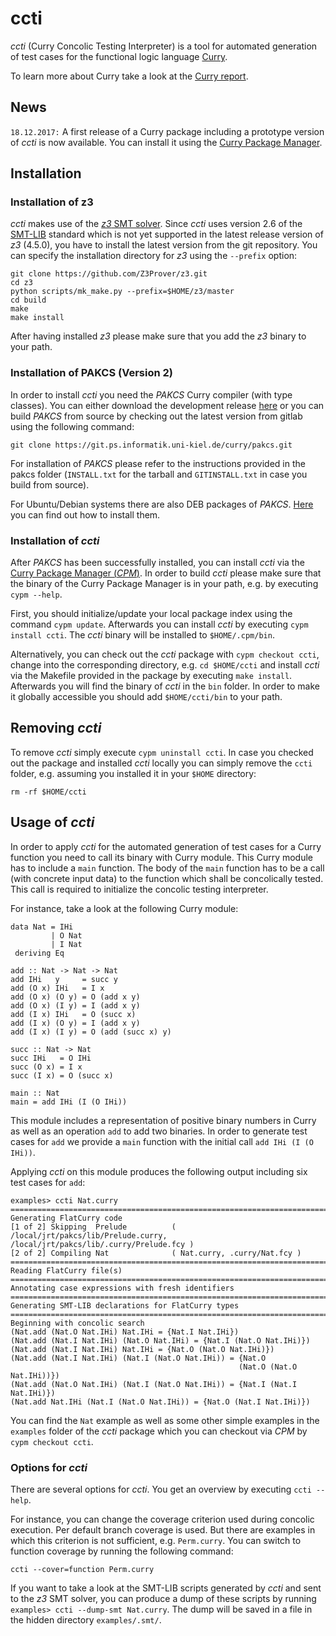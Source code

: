 ccti
====

*ccti* (Curry Concolic Testing Interpreter) is a tool for automated generation
of test cases for the functional logic language
[Curry](http://www-ps.informatik.uni-kiel.de/currywiki/).

To learn more about Curry take a look at the
[Curry report](http://www-ps.informatik.uni-kiel.de/currywiki/_media/documentation/report.pdf).

## News

`18.12.2017:` A first release of a Curry package including a prototype version
of *ccti* is now available. You can install it using the
[Curry Package Manager](http://www-ps.informatik.uni-kiel.de/currywiki/tools/cpm).

## Installation

### Installation of z3

*ccti* makes use of the [*z3* SMT solver](https://github.com/Z3Prover/z3).
Since *ccti* uses version 2.6 of the
[SMT-LIB](http://smtlib.cs.uiowa.edu/index.shtml) standard which is not yet
supported in the latest release version of *z3* (4.5.0), you have to install
the latest version from the git repository.
You can specify the installation directory for *z3* using the `--prefix` option:

~~~
git clone https://github.com/Z3Prover/z3.git
cd z3
python scripts/mk_make.py --prefix=$HOME/z3/master
cd build
make
make install
~~~

After having installed *z3* please make sure that you add the *z3* binary to
your path.

### Installation of PAKCS (Version 2)

In order to install *ccti* you need the *PAKCS* Curry compiler (with type classes).
You can either download the development release
[here](https://www.informatik.uni-kiel.de/~pakcs/download.html) or you can build
*PAKCS* from source by checking out the latest version from gitlab using the
following command:

`git clone https://git.ps.informatik.uni-kiel.de/curry/pakcs.git`

For installation of *PAKCS* please refer to the instructions provided in the
pakcs folder (`INSTALL.txt` for the tarball and `GITINSTALL.txt` in case you
build from source).

For Ubuntu/Debian systems there are also DEB packages of *PAKCS*.
[Here](https://packages.ps.informatik.uni-kiel.de/curry/index.html) you can
find out how to install them.

### Installation of *ccti*

After *PAKCS* has been successfully installed, you can install *ccti* via the
[Curry Package Manager (*CPM*)](http://www-ps.informatik.uni-kiel.de/currywiki/tools/cpm).
In order to build *ccti* please make sure that the binary of the Curry Package
Manager is in your path, e.g. by executing `cypm --help`.

First, you should initialize/update your local package index using the command
`cypm update`.
Afterwards you can install *ccti* by executing `cypm install ccti`.
The *ccti* binary will be installed to `$HOME/.cpm/bin`.

Alternatively, you can check out the *ccti* package with `cypm checkout ccti`,
change into the corresponding directory, e.g. `cd $HOME/ccti` and install
*ccti* via the Makefile provided in the package by executing `make install`.
Afterwards you will find the binary of *ccti* in the `bin` folder.
In order to make it globally accessible you should add `$HOME/ccti/bin` to your
path.

## Removing *ccti*

To remove *ccti* simply execute `cypm uninstall ccti`.
In case you checked out the package and installed  *ccti* locally you can
simply remove the `ccti` folder, e.g. assuming you installed
it in your `$HOME` directory:

`rm -rf $HOME/ccti`

## Usage of *ccti*

In order to apply *ccti* for the automated generation of test cases for a Curry
function you need to call its binary with Curry module.
This Curry module has to include a `main` function.
The body of the `main` function has to be a call (with concrete input data)
to the function which shall be concolically tested.
This call is required to initialize the concolic testing interpreter.

For instance, take a look at the following Curry module:

~~~{.haskell}
data Nat = IHi
         | O Nat
         | I Nat
 deriving Eq

add :: Nat -> Nat -> Nat
add IHi   y     = succ y
add (O x) IHi   = I x
add (O x) (O y) = O (add x y)
add (O x) (I y) = I (add x y)
add (I x) IHi   = O (succ x)
add (I x) (O y) = I (add x y)
add (I x) (I y) = O (add (succ x) y)

succ :: Nat -> Nat
succ IHi   = O IHi
succ (O x) = I x
succ (I x) = O (succ x)

main :: Nat
main = add IHi (I (O IHi))
~~~

This module includes a representation of positive binary numbers in Curry
as well as an operation `add` to add two binaries.
In order to generate test cases for `add` we provide a `main` function
with the initial call `add IHi (I (O IHi))`.

Applying *ccti* on this module produces the following output including six
test cases for `add`:

~~~
examples> ccti Nat.curry
========================================================================================================================
Generating FlatCurry code
[1 of 2] Skipping  Prelude          ( /local/jrt/pakcs/lib/Prelude.curry, /local/jrt/pakcs/lib/.curry/Prelude.fcy )
[2 of 2] Compiling Nat              ( Nat.curry, .curry/Nat.fcy )
========================================================================================================================
Reading FlatCurry file(s)
========================================================================================================================
Annotating case expressions with fresh identifiers
========================================================================================================================
Generating SMT-LIB declarations for FlatCurry types
========================================================================================================================
Beginning with concolic search
(Nat.add (Nat.O Nat.IHi) Nat.IHi = {Nat.I Nat.IHi})
(Nat.add (Nat.I Nat.IHi) (Nat.O Nat.IHi) = {Nat.I (Nat.O Nat.IHi)})
(Nat.add (Nat.I Nat.IHi) Nat.IHi = {Nat.O (Nat.O Nat.IHi)})
(Nat.add (Nat.I Nat.IHi) (Nat.I (Nat.O Nat.IHi)) = {Nat.O
                                                   (Nat.O (Nat.O Nat.IHi))})
(Nat.add (Nat.O Nat.IHi) (Nat.I (Nat.O Nat.IHi)) = {Nat.I (Nat.I Nat.IHi)})
(Nat.add Nat.IHi (Nat.I (Nat.O Nat.IHi)) = {Nat.O (Nat.I Nat.IHi)})
~~~

You can find the `Nat` example as well as some other simple examples in the
`examples` folder of the *ccti* package which you can checkout via *CPM* by
`cypm checkout ccti`.

### Options for *ccti*

There are several options for *ccti*. You get an overview by executing
`ccti --help`.

For instance, you can change the coverage criterion used during concolic
execution. Per default branch coverage is used.
But there are examples in which this criterion is not sufficient, e.g.
`Perm.curry`. You can switch to function coverage by running the following
command:

`ccti --cover=function Perm.curry`

If you want to take a look at the SMT-LIB scripts generated by *ccti* and sent
to the *z3* SMT solver, you can produce a dump of these scripts by running
`examples> ccti --dump-smt Nat.curry`. The dump will be saved in a file in the
hidden directory `examples/.smt/`.
